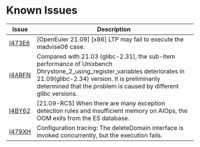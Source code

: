 # Known Issues

| Issue                                                        | Description                                                  |
| ------------------------------------------------------------ | ------------------------------------------------------------ |
| [I473E6](https://e.gitee.com/open_euler/issues/list?is%5Bsearch%5D=madvis&is%5Bissue_type_id%5D=-1&issue=I473E6) | [OpenEuler 21.09] [x86] LTP may fail to execute the madvise06 case. |
| [I4ARFN](https://e.gitee.com/open_euler/issues/list?is%5Bsearch%5D=21.09%28glibc-2.34%29%E7%9B%B8%E5%AF%B921.03&is%5Bissue_type_id%5D=-1&issue=I4ARFN) | Compared with 21.03 (glibc-2.31), the sub-item performance of Unixbench Dhrystone_2_using_register_variables deteriorates in 21.09(glibc-2.34) version. It is preliminarily determined that the problem is caused by different glibc versions. |
| [I4BY62](https://e.gitee.com/open_euler/issues/list?is%5Bsearch%5D=%E5%BC%82%E5%B8%B8%E6%A3%80%E6%B5%8B%E8%A7%84%E5%88%99%E8%BE%83%E5%A4%9A%E7%9A%84%E6%83%85%E5%86%B5%E4%B8%8B%EF%BC%8C%E6%97%B6%E5%B8%B8%E4%BC%9A%E9%80%A0%E6%88%90es%E6%95%B0%E6%8D%AE%E5%BA%93%E5%B4%A9%E6%BA%83%E7%9A%84%E7%8E%B0%E8%B1%A1&is%5Bissue_type_id%5D=-1&issue=c) | [21.09-RC5] When there are many exception detection rules and insufficient memory on AIOps, the OOM exits from the ES database. |
| [I479XH](https://e.gitee.com/open_euler/issues/list?is%5Bsearch%5D=%E9%85%8D%E7%BD%AE%E6%BA%AF%E6%BA%90%EF%BC%9AdeleteDomain%E6%8E%A5%E5%8F%A3%E5%B9%B6%E5%8F%91%EF%BC%8C%E6%89%A7%E8%A1%8C%E5%A4%B1%E8%B4%A5&is%5Bissue_type_id%5D=-1&issue=I479XH) | Configuration tracing: The deleteDomain interface is invoked concurrently, but the execution fails. |
